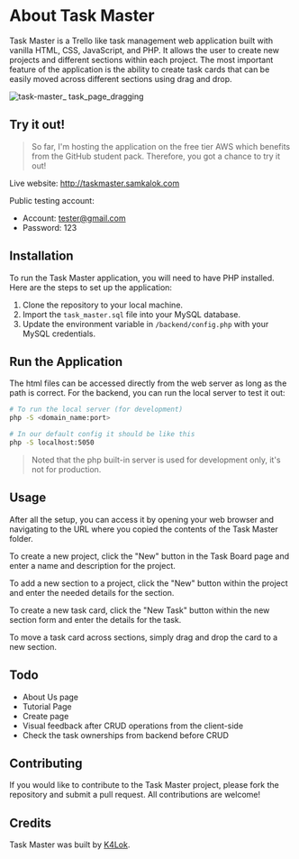 # About Task Master

Task Master is a Trello like task management web application built with vanilla HTML, CSS, JavaScript, and PHP. It allows the user to create new projects and different sections within each project. The most important feature of the application is the ability to create task cards that can be easily moved across different sections using drag and drop.

![task-master_ task_page_dragging](https://github.com/K4Lok/task-master-trello-like-web-app/assets/82365010/da773ccc-3bf4-4888-8ba1-f24b5231e340)


## Try it out!
> So far, I'm hosting the application on the free tier AWS which benefits from the GitHub student pack. Therefore, you got a chance to try it out!

Live website: http://taskmaster.samkalok.com

Public testing account:
- Account: tester@gmail.com
- Password: 123

## Installation

To run the Task Master application, you will need to have PHP installed. Here are the steps to set up the application:

1. Clone the repository to your local machine.
2. Import the `task_master.sql` file into your MySQL database.
3. Update the environment variable in `/backend/config.php` with your MySQL credentials.

## Run the Application

The html files can be accessed directly from the web server as long as the path is correct. For the backend, you can run the local server to test it out:

```bash
# To run the local server (for development)
php -S <domain_name:port>

# In our default config it should be like this
php -S localhost:5050
```

> Noted that the php built-in server is used for development only, it's not for production.

## Usage

After all the setup, you can access it by opening your web browser and navigating to the URL where you copied the contents of the Task Master folder.

To create a new project, click the "New" button in the Task Board page and enter a name and description for the project.

To add a new section to a project, click the "New" button within the project and enter the needed details for the section.

To create a new task card, click the "New Task" button within the new section form and enter the details for the task.

To move a task card across sections, simply drag and drop the card to a new section.

## Todo

- About Us page
- Tutorial Page
- Create page
- Visual feedback after CRUD operations from the client-side
- Check the task ownerships from backend before CRUD

## Contributing

If you would like to contribute to the Task Master project, please fork the repository and submit a pull request. All contributions are welcome!

## Credits

Task Master was built by [K4Lok](https://github.com/K4Lok).
